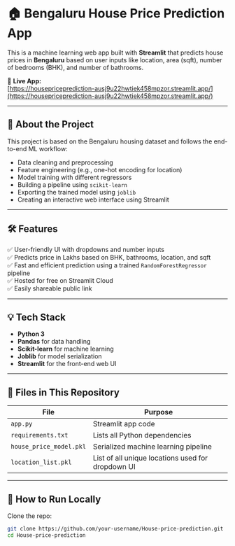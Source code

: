 # 🏠 Bengaluru House Price Prediction App

This is a machine learning web app built with **Streamlit** that predicts house prices in **Bengaluru** based on user inputs like location, area (sqft), number of bedrooms (BHK), and number of bathrooms.

🔗 **Live App:**  
[https://housepriceprediction-ausj9u22hwtiek458mpzor.streamlit.app/](https://housepriceprediction-ausj9u22hwtiek458mpzor.streamlit.app/)

---

## 📌 About the Project

This project is based on the Bengaluru housing dataset and follows the end-to-end ML workflow:

- Data cleaning and preprocessing
- Feature engineering (e.g., one-hot encoding for location)
- Model training with different regressors
- Building a pipeline using `scikit-learn`
- Exporting the trained model using `joblib`
- Creating an interactive web interface using Streamlit

---

## 🛠 Features

✅ User-friendly UI with dropdowns and number inputs  
✅ Predicts price in Lakhs based on BHK, bathrooms, location, and sqft  
✅ Fast and efficient prediction using a trained `RandomForestRegressor` pipeline  
✅ Hosted for free on Streamlit Cloud  
✅ Easily shareable public link  

---

## 💡 Tech Stack

- **Python 3**
- **Pandas** for data handling
- **Scikit-learn** for machine learning
- **Joblib** for model serialization
- **Streamlit** for the front-end web UI

---

## 📂 Files in This Repository

| File                  | Purpose                                           |
|-----------------------|---------------------------------------------------|
| `app.py`              | Streamlit app code                                |
| `requirements.txt`    | Lists all Python dependencies                     |
| `house_price_model.pkl` | Serialized machine learning pipeline            |
| `location_list.pkl`   | List of all unique locations used for dropdown UI |

---

## 🚀 How to Run Locally

Clone the repo:

```bash
git clone https://github.com/your-username/House-price-prediction.git
cd House-price-prediction
